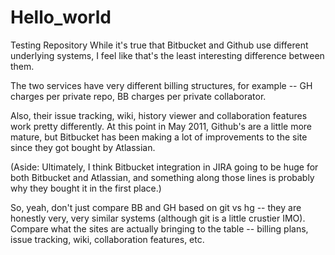 # Hello_world
Testing Repository
While it's true that Bitbucket and Github use different underlying systems, I feel like that's the least interesting difference between them.

The two services have very different billing structures, for example -- GH charges per private repo, BB charges per private collaborator.

Also, their issue tracking, wiki, history viewer and collaboration features work pretty differently. At this point in May 2011, Github's are a little more mature, but Bitbucket has been making a lot of improvements to the site since they got bought by Atlassian.

(Aside: Ultimately, I think Bitbucket integration in JIRA going to be huge for both Bitbucket and Atlassian, and something along those lines is probably why they bought it in the first place.)

So, yeah, don't just compare BB and GH based on git vs hg -- they are honestly very, very similar systems (although git is a little crustier IMO). Compare what the sites are actually bringing to the table -- billing plans, issue tracking, wiki, collaboration features, etc.
